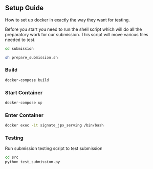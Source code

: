 ## Setup Guide
How to set up docker in exactly the way they want for testing. 

Before you start you need to run the shell script which will do all the preparatory work for our submission. This script will move various files needed to test.
```bash
cd submission
```
```bash
sh prepare_submission.sh
```

### Build  
```bash
docker-compose build
```

### Start Container 
```bash
docker-compose up
```

### Enter Container 
```bash
docker exec -it signate_jpx_serving /bin/bash
```

### Testing

Run submission testing script to test submission

```bash
cd src
python test_submission.py
```


